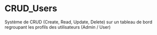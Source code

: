 # CRUD_Users
Système de CRUD (Create, Read, Update, Delete) sur un tableau de bord regroupant les profils des utilisateurs (Admin / User)
